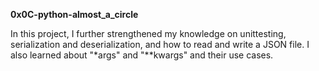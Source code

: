 **0x0C-python-almost_a_circle**

In this project, I further strengthened my knowledge on unittesting, serialization and deserialization,
and how to read and write a JSON file. I also learned about "*args" and "**kwargs" and their use cases.